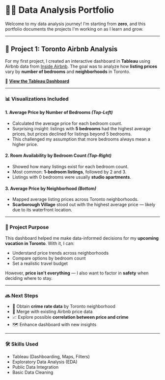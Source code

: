 # 🧑‍💻 Data Analysis Portfolio

Welcome to my data analysis journey! I'm starting from **zero**, and this portfolio documents the projects I'm working on as I learn and grow.

---

## 🏡 Project 1: Toronto Airbnb Analysis

For my first project, I created an interactive dashboard in **Tableau** using Airbnb data from [Inside Airbnb](https://insideairbnb.com/get-the-data/). The goal was to analyze how **listing prices** vary by **number of bedrooms** and **neighborhoods** in Toronto.

🔗 **[View the Tableau Dashboard](https://public.tableau.com/views/Airbnb_17534088236140/Dashboard1?:language=en-US&:sid=&:redirect=auth&publish=yes&showOnboarding=true&:display_count=n&:origin=viz_share_link)**

---

### 📊 Visualizations Included

#### 1. Average Price by Number of Bedrooms *(Top-Left)*
- Calculated the average price for each bedroom count.
- Surprising insight: listings with **5 bedrooms** had the highest average prices, but prices declined for listings beyond 5 bedrooms.
- This challenged my assumption that more bedrooms always mean a higher price.

#### 2. Room Availability by Bedroom Count *(Top-Right)*
- Showed how many listings exist for each bedroom count.
- Most common: **1-bedroom listings**, followed by 2 and 3.
- Listings with 0 bedrooms were usually **studio apartments**.

#### 3. Average Price by Neighborhood *(Bottom)*
- Mapped average listing prices across Toronto neighborhoods.
- **Scarborough Village** stood out with the highest average price — likely due to its waterfront location.

---

### 🎯 Project Purpose

This dashboard helped me make data-informed decisions for my **upcoming vacation in Toronto**. With it, I can:

- Understand price trends across neighborhoods
- Compare options by bedroom count
- Set a realistic travel budget

However, **price isn't everything** — I also want to factor in **safety** when deciding where to stay.

---

### 🔜 Next Steps

- 🔎 Obtain **crime rate data** by Toronto neighborhood
- 🧩 Merge with existing Airbnb price data
- 📈 Explore possible **correlation between price and crime**
- 🗺️ Enhance dashboard with new insights

---

### 🛠 Skills Used

- Tableau (Dashboarding, Maps, Filters)
- Exploratory Data Analysis (EDA)
- Public Data Integration
- Basic Data Cleaning

